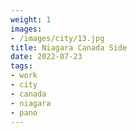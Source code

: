 ```yaml
---
weight: 1
images:
- /images/city/13.jpg
title: Niagara Canada Side
date: 2022-07-23
tags:
- work
- city
- canada
- niagara
- pano
---
```

